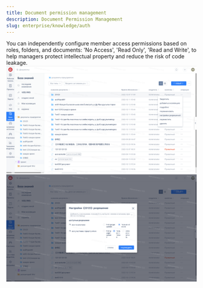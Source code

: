 ```yaml
---
title: Document permission management
description: Document Permission Management
slug: enterprise/knowledge/auth
---
```

You can independently configure member access permissions based on roles, folders, and documents: 'No Access', 'Read Only', 'Read and Write', to help managers protect intellectual property and reduce the risk of code leakage.
![Image Description](assets/image312.png)
![Image Description](assets/image313.png)